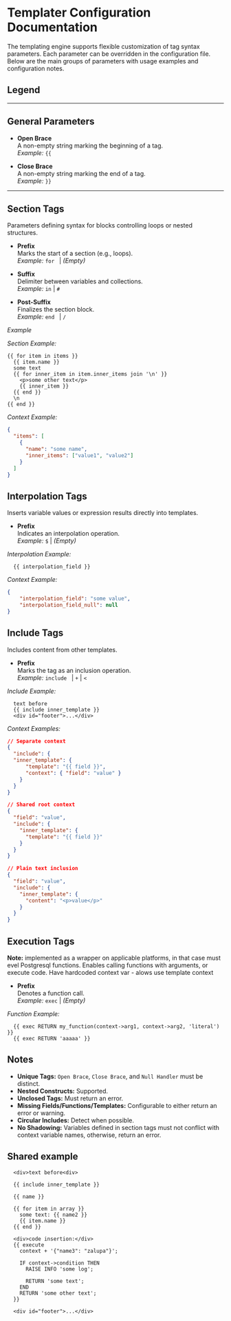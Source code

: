 # Templater Configuration Documentation

The templating engine supports flexible customization of tag syntax parameters. Each parameter can be overridden in the configuration file. Below are the main groups of parameters with usage examples and configuration notes.

## Legend

---

## General Parameters

- **Open Brace**  
  A non-empty string marking the beginning of a tag.  
  *Example:* `{{`

- **Close Brace**  
  A non-empty string marking the end of a tag.  
  *Example:* `}}`

---

## Section Tags

Parameters defining syntax for blocks controlling loops or nested structures.

- **Prefix**  
  Marks the start of a section (e.g., loops).  
  *Example:* `for ` | *(Empty)*

- **Suffix**  
  Delimiter between variables and collections.  
  *Example:* ` in ` | `#`

- **Post-Suffix**  
  Finalizes the section block.  
  *Example:* `end ` | `/`

*Example*

*Section Example:*
```tpl
{{ for item in items }}
  {{ item.name }}
  some text
  {{ for inner_item in item.inner_items join '\n' }}
    <p>some other text</p>
    {{ inner_item }}
  {{ end }}
  \n
{{ end }}
```
*Context Example:*
```json
{
  "items": [
    {
      "name": "some name",
      "inner_items": ["value1", "value2"]
    }
  ]
}
```

## Interpolation Tags
Inserts variable values or expression results directly into templates.
- **Prefix**  
  Indicates an interpolation operation.  
  *Example:* `$` | *(Empty)*

*Interpolation Example:*
```tpl
  {{ interpolation_field }}
```
*Context Example:*
```json
{ 
    "interpolation_field": "some value",
    "interpolation_field_null": null
}
```

## Include Tags
Includes content from other templates.
- **Prefix**  
  Marks the tag as an inclusion operation.  
  *Example:* `include ` | `+` | `<`

*Include Example:*
```tpl
  text before
  {{ include inner_template }}
  <div id="footer">...</div>
```
*Context Examples:*
```json
// Separate context
{
  "include": {
  "inner_template": {
      "template": "{{ field }}",
      "context": { "field": "value" }
    }
  }
}

// Shared root context
{
  "field": "value",
  "include": {
    "inner_template": {
      "template": "{{ field }}"
    }
  }
}

// Plain text inclusion
{
  "field": "value",
  "include": {
    "inner_template": {
      "content": "<p>value</p>"
    }
  }
}
```

## Execution Tags
**Note:** implemented as a wrapper on applicable platforms, in that case must evel Postgresql functions.
Enables calling functions with arguments, or execute code. Have hardcoded context var - alows use template context 
- **Prefix**  
  Denotes a function call.  
  *Example:* `exec` | *(Empty)*

*Function Example:*
```tpl
  {{ exec RETURN my_function(context->arg1, context->arg2, 'literal') }}
  {{ exec RETURN 'aaaaa' }}
```

## Notes
- **Unique Tags:** `Open Brace`, `Close Brace`, and `Null Handler` must be distinct.
- **Nested Constructs:** Supported.
- **Unclosed Tags:** Must return an error.
- **Missing Fields/Functions/Templates:** Configurable to either return an error or warning.
- **Circular Includes:** Detect when possible.
- **No Shadowing:** Variables defined in section tags must not conflict with context variable names, otherwise, return an error.


## Shared example
```tpl
  <div>text before<div>

  {{ include inner_template }}

  {{ name }}

  {{ for item in array }}
    some text: {{ name2 }}
    {{ item.name }}
  {{ end }}

  <div>code insertion:</div>
  {{ execute
    context + '{"name3": "zalupa"}';

    IF context->condition THEN
      RAISE INFO 'some log';

      RETURN 'some text';
    END
    RETURN 'some other text';
  }}

  <div id="footer">...</div>
```